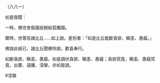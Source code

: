 （八八一）

如是我聞：

一時，佛住舍衛國祇樹給孤獨園。

爾時，世尊告諸比丘……如上說。差別者：「如是比丘能斷貪欲、瞋恚、愚癡。」

佛說此經已，諸比丘聞佛所說，歡喜奉行。

如斷貪欲、瞋恚、愚癡，如是調伏貪欲、瞋恚、愚癡；貪欲究竟，瞋恚、愚癡究竟，出要、遠離、涅槃，亦如是說。



#涅槃
